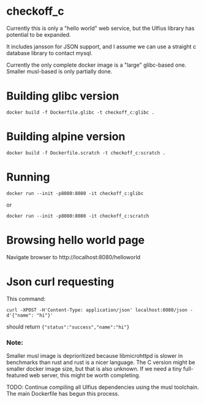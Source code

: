 # checkoff_c

Currently this is only a "hello world" web service, but the Ulfius library has potential to be expanded.

It includes jansson for JSON support, and I assume we can use a straight c database library to contact mysql.

Currently the only complete docker image is a "large" glibc-based one. Smaller musl-based is only partially done.

# Building glibc version

`docker build -f Dockerfile.glibc -t checkoff_c:glibc .`

# Building alpine version

`docker build -f Dockerfile.scratch -t checkoff_c:scratch .`

# Running

`docker run --init -p8080:8080 -it checkoff_c:glibc`

or 

`docker run --init -p8080:8080 -it checkoff_c:scratch`

# Browsing hello world page

Navigate browser to http://localhost:8080/helloworld

# Json curl requesting

This command:

`curl -XPOST -H'Content-Type: application/json' localhost:8080/json -d'{"name": "hi"}'`

should return `{"status":"success","name":"hi"}`

### Note:

Smaller musl image is deprioritized because libmicrohttpd is slower in benchmarks than rust and rust is a nicer language. The C version might be smaller docker image size, but that is also unknown. If we need a tiny full-featured web server, this might be worth completing.

TODO: Continue compiling all Ulfius dependencies using the musl toolchain. The main Dockerfile has begun this process.
